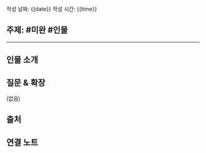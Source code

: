 작성 날짜: {{date}}
작성 시간: {{time}}

## 주제: #미완 #인물


----

## 인물 소개


## 질문 & 확장

(없음)


## 출처


## 연결 노트
